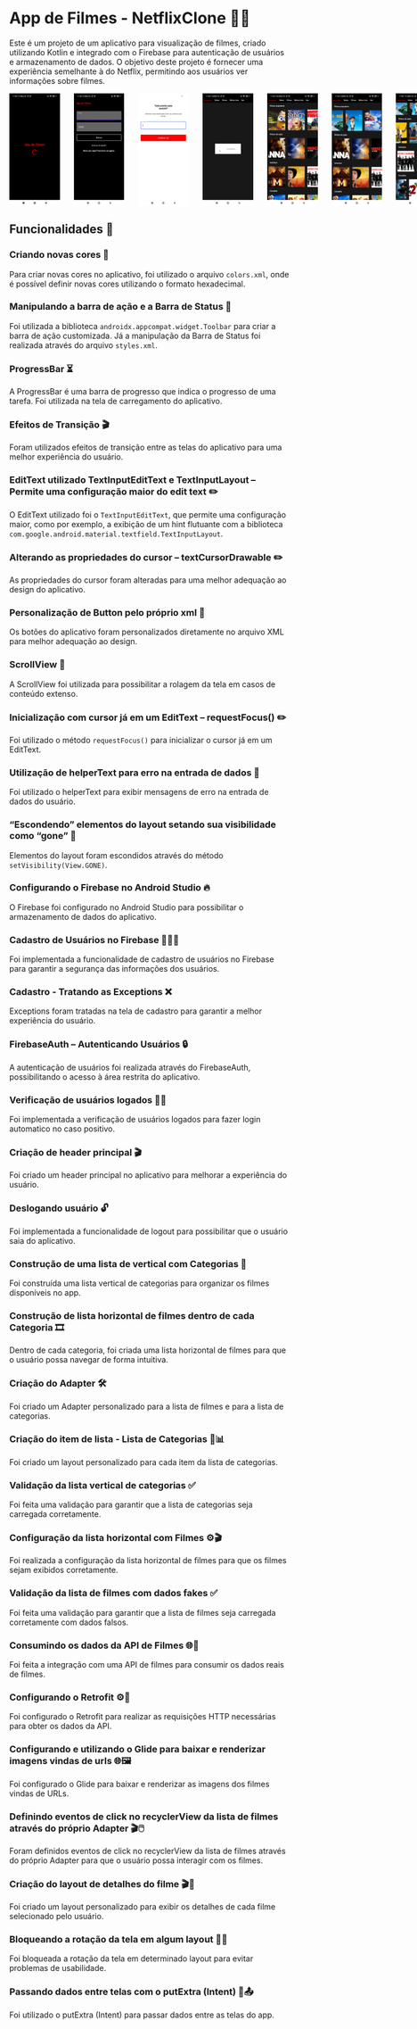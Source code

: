 # App de Filmes - NetflixClone 🎥🍿

Este é um projeto de um aplicativo para visualização de filmes, criado utilizando Kotlin e integrado com o Firebase para autenticação de usuários e armazenamento de dados. O objetivo deste projeto é fornecer uma experiência semelhante à do Netflix, permitindo aos usuários ver informações sobre filmes.

<div style="display:flex">
    <img src="AppFilmes-Screenshots/TelaCarregamento.jpg" width="18%" height="18%" style="margin-right:25px">
    <img src="AppFilmes-Screenshots/Login.jpg" width="18%" height="18%" style="margin-right:25px">
    <img src="AppFilmes-Screenshots/Cadastro.jpg" width="18%" height="18%" style="margin-right:25px">
    <img src="AppFilmes-Screenshots/CarregamentoFilmes.jpg" width="18%" height="18%" style="margin-right:25px">
    <img src="AppFilmes-Screenshots/Filmes1.jpg" width="18%" height="18%" style="margin-right:25px">
    <img src="AppFilmes-Screenshots/Filmes2.jpg" width="18%" height="18%" style="margin-right:25px">
    <img src="AppFilmes-Screenshots/Filmes3.jpg" width="18%" height="18%" style="margin-right:25px">
    <img src="AppFilmes-Screenshots/InfoFilme1.jpg" width="18%" height="18%" style="margin-right:25px">
    <img src="AppFilmes-Screenshots/InfoFilme2.jpg" width="18%" height="18%" style="margin-right:25px">
</div>

##

## Funcionalidades 🧰

### Criando novas cores 🎨

Para criar novas cores no aplicativo, foi utilizado o arquivo `colors.xml`, onde é possível definir novas cores utilizando o formato hexadecimal.

### Manipulando a barra de ação e a Barra de Status 🌟

Foi utilizada a biblioteca `androidx.appcompat.widget.Toolbar` para criar a barra de ação customizada. Já a manipulação da Barra de Status foi realizada através do arquivo `styles.xml`.

### ProgressBar ⏳

A ProgressBar é uma barra de progresso que indica o progresso de uma tarefa. Foi utilizada na tela de carregamento do aplicativo.

### Efeitos de Transição 🎬

Foram utilizados efeitos de transição entre as telas do aplicativo para uma melhor experiência do usuário.

### EditText utilizado TextInputEditText e TextInputLayout – Permite uma configuração maior do edit text ✏️

O EditText utilizado foi o `TextInputEditText`, que permite uma configuração maior, como por exemplo, a exibição de um hint flutuante com a biblioteca `com.google.android.material.textfield.TextInputLayout`.

### Alterando as propriedades do cursor – textCursorDrawable ✏️

As propriedades do cursor foram alteradas para uma melhor adequação ao design do aplicativo.

### Personalização de Button pelo próprio xml 🎨

Os botões do aplicativo foram personalizados diretamente no arquivo XML para melhor adequação ao design.

### ScrollView 📜

A ScrollView foi utilizada para possibilitar a rolagem da tela em casos de conteúdo extenso.

### Inicialização com cursor já em um EditText – requestFocus() ✏️

Foi utilizado o método `requestFocus()` para inicializar o cursor já em um EditText.

### Utilização de helperText para erro na entrada de dados 🚫

Foi utilizado o helperText para exibir mensagens de erro na entrada de dados do usuário.

### “Escondendo” elementos do layout setando sua visibilidade como “gone” 🙈

Elementos do layout foram escondidos através do método `setVisibility(View.GONE)`.

### Configurando o Firebase no Android Studio 🔥

O Firebase foi configurado no Android Studio para possibilitar o armazenamento de dados do aplicativo.

### Cadastro de Usuários no Firebase 🧑‍🤝‍🧑

Foi implementada a funcionalidade de cadastro de usuários no Firebase para garantir a segurança das informações dos usuários.

### Cadastro - Tratando as Exceptions ❌

Exceptions foram tratadas na tela de cadastro para garantir a melhor experiência do usuário.

### FirebaseAuth – Autenticando Usuários 🔒

A autenticação de usuários foi realizada através do FirebaseAuth, possibilitando o acesso à área restrita do aplicativo.

### Verificação de usuários logados 🕵️‍♂️

Foi implementada a verificação de usuários logados para fazer login automatico no caso positivo.

### Criação de header principal 🎬

Foi criado um header principal no aplicativo para melhorar a experiência do usuário.

### Deslogando usuário 🔓

Foi implementada a funcionalidade de logout para possibilitar que o usuário saia do aplicativo.

### Construção de uma lista de vertical com Categorias 📜
Foi construída uma lista vertical de categorias para organizar os filmes disponíveis no app.

### Construção de lista horizontal de filmes dentro de cada Categoria 🎞️
Dentro de cada categoria, foi criada uma lista horizontal de filmes para que o usuário possa navegar de forma intuitiva.

### Criação do Adapter 🛠️
Foi criado um Adapter personalizado para a lista de filmes e para a lista de categorias.

### Criação do item de lista - Lista de Categorias 🎥📊
Foi criado um layout personalizado para cada item da lista de categorias.

### Validação da lista vertical de categorias ✅
Foi feita uma validação para garantir que a lista de categorias seja carregada corretamente.

### Configuração da lista horizontal com Filmes ⚙️🎬
Foi realizada a configuração da lista horizontal de filmes para que os filmes sejam exibidos corretamente.

### Validação da lista de filmes com dados fakes ✅
Foi feita uma validação para garantir que a lista de filmes seja carregada corretamente com dados falsos.

### Consumindo os dados da API de Filmes 🌐🎥
Foi feita a integração com uma API de filmes para consumir os dados reais de filmes.

### Configurando o Retrofit ⚙️🔗
Foi configurado o Retrofit para realizar as requisições HTTP necessárias para obter os dados da API.

### Configurando e utilizando o Glide para baixar e renderizar imagens vindas de urls 🌐🖼️
Foi configurado o Glide para baixar e renderizar as imagens dos filmes vindas de URLs.

### Definindo eventos de click no recyclerView da lista de filmes através do próprio Adapter 🎬🖱️
Foram definidos eventos de click no recyclerView da lista de filmes através do próprio Adapter para que o usuário possa interagir com os filmes.

### Criação do layout de detalhes do filme 🎬📝
Foi criado um layout personalizado para exibir os detalhes de cada filme selecionado pelo usuário.

### Bloqueando a rotação da tela em algum layout 🚫🔄
Foi bloqueada a rotação da tela em determinado layout para evitar problemas de usabilidade.

### Passando dados entre telas com o putExtra (Intent) 📩📤
Foi utilizado o putExtra (Intent) para passar dados entre as telas do app.
